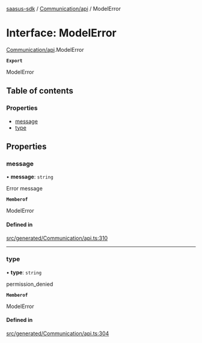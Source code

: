 [saasus-sdk](../README.md) / [Communication/api](../modules/Communication_api.md) / ModelError

# Interface: ModelError

[Communication/api](../modules/Communication_api.md).ModelError

**`Export`**

ModelError

## Table of contents

### Properties

- [message](Communication_api.ModelError.md#message)
- [type](Communication_api.ModelError.md#type)

## Properties

### message

• **message**: `string`

Error message

**`Memberof`**

ModelError

#### Defined in

[src/generated/Communication/api.ts:310](https://github.com/saasus-platform/saasus-sdk-javascript/blob/55abc15/src/generated/Communication/api.ts#L310)

___

### type

• **type**: `string`

permission_denied

**`Memberof`**

ModelError

#### Defined in

[src/generated/Communication/api.ts:304](https://github.com/saasus-platform/saasus-sdk-javascript/blob/55abc15/src/generated/Communication/api.ts#L304)
